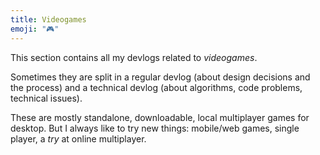 ```yaml
---
title: Videogames
emoji: "🎮"
---
```


This section contains all my devlogs related to _videogames_.

Sometimes they are split in a regular devlog (about design decisions and the process) and a technical devlog (about algorithms, code problems, technical issues).

These are mostly standalone, downloadable, local multiplayer games for desktop. But I always like to try new things: mobile/web games, single player, a _try_ at online multiplayer.